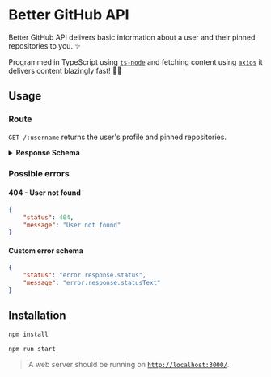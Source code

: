 # Better GitHub API

Better GitHub API delivers basic information about a user and their pinned repositories to you. ✨

Programmed in TypeScript using [`ts-node`](https://www.npmjs.com/package/ts-node) and fetching content using [`axios`](https://www.npmjs.com/package/axios) it delivers content blazingly fast! 🚀✨

## Usage

### Route

`GET /:username` returns the user's profile and pinned repositories.

<details>
    <summary> <strong> Response Schema </strong> </summary>
    <pre><code>
    {
        "login": string,
        "id": number,
        "node_id": string,
        "avatar_url": string,
        "gravatar_id": string,
        "url": string,
        "html_url": string,
        "followers_url": string,
        "following_url": string,
        "gists_url": string,
        "starred_url": string,
        "subscriptions_url": string,
        "organizations_url": string,
        "repos_url": string,
        "events_url": string,
        "received_events_url": string,
        "type": string,
        "site_admin": boolean,
        "name": string,
        "company": string,
        "blog": string,
        "location": string,
        "email": string,
        "hireable": boolean,
        "bio": string,
        "twitter_username": string,
        "public_repos": number,
        "public_gists": number,
        "followers": number,
        "following": number,
        "created_at": string,
        "updated_at": string,
        "pinned_repos": Array [
            { 
                "owner": string,
                "repo": string,
                "internal_link": string,
                "link": string,
                "description": string,
                "language": string,
                "languageColor": string,
                "stars": number,
                "forks": number
            }
            ...
        ],
        "pinned_repos_total_stars": number
    }
    </code></pre>
</details>

### Possible errors

#### 404 - User not found
```json
{ 
    "status": 404, 
    "message": "User not found" 
}
```

#### Custom error schema
```json
{ 
    "status": "error.response.status", 
    "message": "error.response.statusText" 
}
```

## Installation

```bash
npm install
```

```bash
npm run start
```

> A web server should be running on [`http://localhost:3000/`](http://localhost:3000/).
